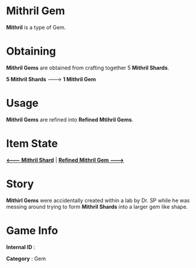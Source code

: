 # Mithril Gem

**Mithril** is a type of Gem.

# Obtaining

**Mithril Gems** are obtained from crafting together 5 **Mithril Shards**.

**5 Mithril Shards** ---> **1 Mithril Gem**

# Usage

**Mithril Gems** are refined into **Refined Mtihril Gems**.

# Item State

[**<--- Mithril Shard**](https://github.com/AlphaMC0/Lone-Martian/blob/main/Mithril%20Shard.md) | [**Refined Mithril Gem --->**]()

# Story

**Mithirl Gems** were accidentally created within a lab by Dr. SP while he was messing around trying to form **Mithril Shards** into a larger gem like shape.

# Game Info

**Internal ID** : 

**Category** : Gem

